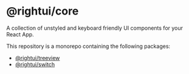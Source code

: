 # @rightui/core

A collection of unstyled and keyboard friendly UI components for your React App. 

This repository is a monorepo containing the following packages:

- [@rightui/treeview](https://github.com/wpickeral/rightui-core/tree/main/packages/TreeView) 
- [@rightui/switch](https://github.com/wpickeral/rightui-core/tree/main/packages/Switch)
